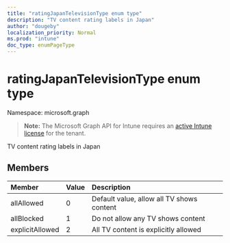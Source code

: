 ```yaml
---
title: "ratingJapanTelevisionType enum type"
description: "TV content rating labels in Japan"
author: "dougeby"
localization_priority: Normal
ms.prod: "intune"
doc_type: enumPageType
---
```


# ratingJapanTelevisionType enum type

Namespace: microsoft.graph

> **Note:** The Microsoft Graph API for Intune requires an [active Intune license](https://go.microsoft.com/fwlink/?linkid=839381) for the tenant.

TV content rating labels in Japan

## Members
|Member|Value|Description|
|:---|:---|:---|
|allAllowed|0|Default value, allow all TV shows content|
|allBlocked|1|Do not allow any TV shows content|
|explicitAllowed|2|All TV content is explicitly allowed|





